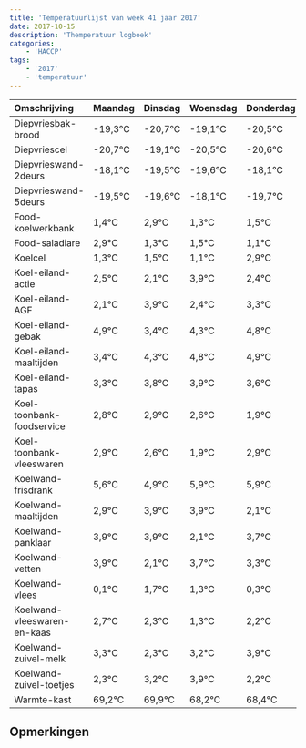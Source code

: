 ```yaml
---
title: 'Temperatuurlijst van week 41 jaar 2017'
date: 2017-10-15
description: 'Themperatuur logboek'
categories:
    - 'HACCP'
tags:
    - '2017'
    - 'temperatuur'
---
```

|Omschrijving|Maandag|Dinsdag|Woensdag|Donderdag|Vrijdag|Zaterdag|Zondag|
|:---|:---|:---|:---|:---|:---|:---|:---|
|Diepvriesbak-brood|-19,3°C|-20,7°C|-19,1°C|-20,5°C|-20,6°C|-19,1°C|-20,7°C|
|Diepvriescel|-20,7°C|-19,1°C|-20,5°C|-20,6°C|-19,1°C|-20,7°C|-20,5°C|
|Diepvrieswand-2deurs|-18,1°C|-19,5°C|-19,6°C|-18,1°C|-19,7°C|-19,5°C|-19,9°C|
|Diepvrieswand-5deurs|-19,5°C|-19,6°C|-18,1°C|-19,7°C|-19,5°C|-19,9°C|-18,1°C|
|Food-koelwerkbank|1,4°C|2,9°C|1,3°C|1,5°C|1,1°C|2,9°C|1,4°C|
|Food-saladiare|2,9°C|1,3°C|1,5°C|1,1°C|2,9°C|1,4°C|2,3°C|
|Koelcel|1,3°C|1,5°C|1,1°C|2,9°C|1,4°C|2,3°C|2,8°C|
|Koel-eiland-actie|2,5°C|2,1°C|3,9°C|2,4°C|3,3°C|3,8°C|3,9°C|
|Koel-eiland-AGF|2,1°C|3,9°C|2,4°C|3,3°C|3,8°C|3,9°C|3,6°C|
|Koel-eiland-gebak|4,9°C|3,4°C|4,3°C|4,8°C|4,9°C|4,6°C|3,9°C|
|Koel-eiland-maaltijden|3,4°C|4,3°C|4,8°C|4,9°C|4,6°C|3,9°C|4,9°C|
|Koel-eiland-tapas|3,3°C|3,8°C|3,9°C|3,6°C|2,9°C|3,9°C|3,9°C|
|Koel-toonbank-foodservice|2,8°C|2,9°C|2,6°C|1,9°C|2,9°C|2,9°C|1,1°C|
|Koel-toonbank-vleeswaren|2,9°C|2,6°C|1,9°C|2,9°C|2,9°C|1,1°C|2,7°C|
|Koelwand-frisdrank|5,6°C|4,9°C|5,9°C|5,9°C|4,1°C|5,7°C|5,3°C|
|Koelwand-maaltijden|2,9°C|3,9°C|3,9°C|2,1°C|3,7°C|3,3°C|2,3°C|
|Koelwand-panklaar|3,9°C|3,9°C|2,1°C|3,7°C|3,3°C|2,3°C|3,2°C|
|Koelwand-vetten|3,9°C|2,1°C|3,7°C|3,3°C|2,3°C|3,2°C|3,9°C|
|Koelwand-vlees|0,1°C|1,7°C|1,3°C|0,3°C|1,2°C|1,9°C|0,2°C|
|Koelwand-vleeswaren-en-kaas|2,7°C|2,3°C|1,3°C|2,2°C|2,9°C|1,2°C|1,4°C|
|Koelwand-zuivel-melk|3,3°C|2,3°C|3,2°C|3,9°C|2,2°C|2,4°C|2,4°C|
|Koelwand-zuivel-toetjes|2,3°C|3,2°C|3,9°C|2,2°C|2,4°C|2,4°C|2,2°C|
|Warmte-kast|69,2°C|69,9°C|68,2°C|68,4°C|68,4°C|68,2°C|69,9°C|

## Opmerkingen


